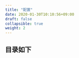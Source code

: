 ```yaml
---
title: "配置"
date: 2020-01-30T10:10:56+09:00
draft: false
collapsible: true
weight: 2
---
```


## 目录如下
